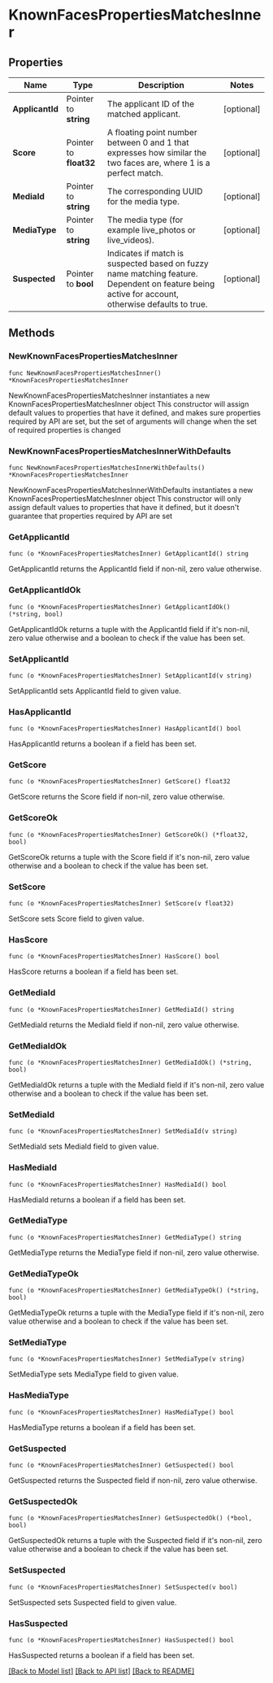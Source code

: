 # KnownFacesPropertiesMatchesInner

## Properties

Name | Type | Description | Notes
------------ | ------------- | ------------- | -------------
**ApplicantId** | Pointer to **string** | The applicant ID of the matched applicant. | [optional] 
**Score** | Pointer to **float32** | A floating point number between 0 and 1 that expresses how similar the two faces are, where 1 is a perfect match. | [optional] 
**MediaId** | Pointer to **string** | The corresponding UUID for the media type. | [optional] 
**MediaType** | Pointer to **string** | The media type (for example live_photos or live_videos). | [optional] 
**Suspected** | Pointer to **bool** | Indicates if match is suspected based on fuzzy name matching feature. Dependent on feature being active for account, otherwise defaults to true. | [optional] 

## Methods

### NewKnownFacesPropertiesMatchesInner

`func NewKnownFacesPropertiesMatchesInner() *KnownFacesPropertiesMatchesInner`

NewKnownFacesPropertiesMatchesInner instantiates a new KnownFacesPropertiesMatchesInner object
This constructor will assign default values to properties that have it defined,
and makes sure properties required by API are set, but the set of arguments
will change when the set of required properties is changed

### NewKnownFacesPropertiesMatchesInnerWithDefaults

`func NewKnownFacesPropertiesMatchesInnerWithDefaults() *KnownFacesPropertiesMatchesInner`

NewKnownFacesPropertiesMatchesInnerWithDefaults instantiates a new KnownFacesPropertiesMatchesInner object
This constructor will only assign default values to properties that have it defined,
but it doesn't guarantee that properties required by API are set

### GetApplicantId

`func (o *KnownFacesPropertiesMatchesInner) GetApplicantId() string`

GetApplicantId returns the ApplicantId field if non-nil, zero value otherwise.

### GetApplicantIdOk

`func (o *KnownFacesPropertiesMatchesInner) GetApplicantIdOk() (*string, bool)`

GetApplicantIdOk returns a tuple with the ApplicantId field if it's non-nil, zero value otherwise
and a boolean to check if the value has been set.

### SetApplicantId

`func (o *KnownFacesPropertiesMatchesInner) SetApplicantId(v string)`

SetApplicantId sets ApplicantId field to given value.

### HasApplicantId

`func (o *KnownFacesPropertiesMatchesInner) HasApplicantId() bool`

HasApplicantId returns a boolean if a field has been set.

### GetScore

`func (o *KnownFacesPropertiesMatchesInner) GetScore() float32`

GetScore returns the Score field if non-nil, zero value otherwise.

### GetScoreOk

`func (o *KnownFacesPropertiesMatchesInner) GetScoreOk() (*float32, bool)`

GetScoreOk returns a tuple with the Score field if it's non-nil, zero value otherwise
and a boolean to check if the value has been set.

### SetScore

`func (o *KnownFacesPropertiesMatchesInner) SetScore(v float32)`

SetScore sets Score field to given value.

### HasScore

`func (o *KnownFacesPropertiesMatchesInner) HasScore() bool`

HasScore returns a boolean if a field has been set.

### GetMediaId

`func (o *KnownFacesPropertiesMatchesInner) GetMediaId() string`

GetMediaId returns the MediaId field if non-nil, zero value otherwise.

### GetMediaIdOk

`func (o *KnownFacesPropertiesMatchesInner) GetMediaIdOk() (*string, bool)`

GetMediaIdOk returns a tuple with the MediaId field if it's non-nil, zero value otherwise
and a boolean to check if the value has been set.

### SetMediaId

`func (o *KnownFacesPropertiesMatchesInner) SetMediaId(v string)`

SetMediaId sets MediaId field to given value.

### HasMediaId

`func (o *KnownFacesPropertiesMatchesInner) HasMediaId() bool`

HasMediaId returns a boolean if a field has been set.

### GetMediaType

`func (o *KnownFacesPropertiesMatchesInner) GetMediaType() string`

GetMediaType returns the MediaType field if non-nil, zero value otherwise.

### GetMediaTypeOk

`func (o *KnownFacesPropertiesMatchesInner) GetMediaTypeOk() (*string, bool)`

GetMediaTypeOk returns a tuple with the MediaType field if it's non-nil, zero value otherwise
and a boolean to check if the value has been set.

### SetMediaType

`func (o *KnownFacesPropertiesMatchesInner) SetMediaType(v string)`

SetMediaType sets MediaType field to given value.

### HasMediaType

`func (o *KnownFacesPropertiesMatchesInner) HasMediaType() bool`

HasMediaType returns a boolean if a field has been set.

### GetSuspected

`func (o *KnownFacesPropertiesMatchesInner) GetSuspected() bool`

GetSuspected returns the Suspected field if non-nil, zero value otherwise.

### GetSuspectedOk

`func (o *KnownFacesPropertiesMatchesInner) GetSuspectedOk() (*bool, bool)`

GetSuspectedOk returns a tuple with the Suspected field if it's non-nil, zero value otherwise
and a boolean to check if the value has been set.

### SetSuspected

`func (o *KnownFacesPropertiesMatchesInner) SetSuspected(v bool)`

SetSuspected sets Suspected field to given value.

### HasSuspected

`func (o *KnownFacesPropertiesMatchesInner) HasSuspected() bool`

HasSuspected returns a boolean if a field has been set.


[[Back to Model list]](../README.md#documentation-for-models) [[Back to API list]](../README.md#documentation-for-api-endpoints) [[Back to README]](../README.md)


